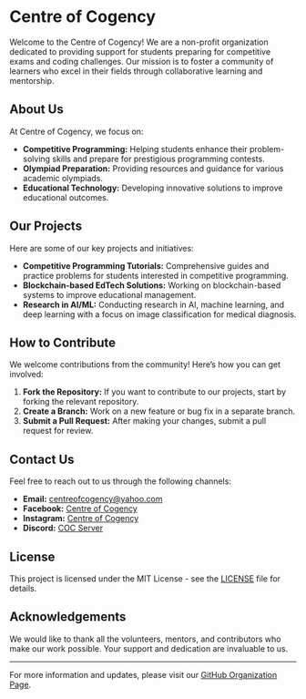 # Centre of Cogency

Welcome to the Centre of Cogency! We are a non-profit organization dedicated to providing support for students preparing for competitive exams and coding challenges. Our mission is to foster a community of learners who excel in their fields through collaborative learning and mentorship.

## About Us

At Centre of Cogency, we focus on:
- **Competitive Programming:** Helping students enhance their problem-solving skills and prepare for prestigious programming contests.
- **Olympiad Preparation:** Providing resources and guidance for various academic olympiads.
- **Educational Technology:** Developing innovative solutions to improve educational outcomes.

## Our Projects

Here are some of our key projects and initiatives:

- **Competitive Programming Tutorials:** Comprehensive guides and practice problems for students interested in competitive programming.
- **Blockchain-based EdTech Solutions:** Working on blockchain-based systems to improve educational management.
- **Research in AI/ML:** Conducting research in AI, machine learning, and deep learning with a focus on image classification for medical diagnosis.

## How to Contribute

We welcome contributions from the community! Here’s how you can get involved:
1. **Fork the Repository:** If you want to contribute to our projects, start by forking the relevant repository.
2. **Create a Branch:** Work on a new feature or bug fix in a separate branch.
3. **Submit a Pull Request:** After making your changes, submit a pull request for review.


## Contact Us

Feel free to reach out to us through the following channels:
- **Email:** centreofcogency@yahoo.com
- **Facebook:** [Centre of Cogency](https://www.facebook.com/cogency.official)
- **Instagram:** [Centre of Cogency](https://www.instagram.com/cogency.official/)
- **Discord:** [COC Server](https://discord.gg/NKz8f9wkmS)

## License

This project is licensed under the MIT License - see the [LICENSE](LICENSE) file for details.

## Acknowledgements

We would like to thank all the volunteers, mentors, and contributors who make our work possible. Your support and dedication are invaluable to us.

---

For more information and updates, please visit our [GitHub Organization Page](https://github.com/centre-of-cogency).
